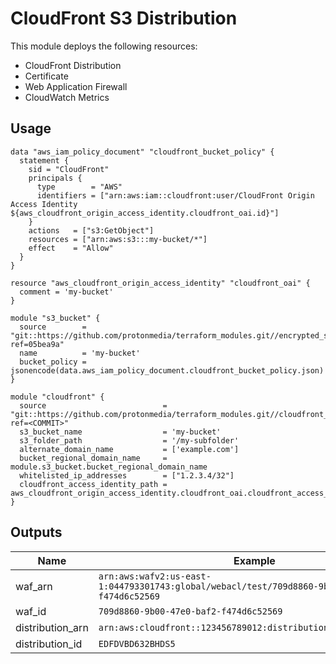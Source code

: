 # CloudFront S3 Distribution

This module deploys the following resources:

* CloudFront Distribution
* Certificate
* Web Application Firewall
* CloudWatch Metrics

## Usage

```
data "aws_iam_policy_document" "cloudfront_bucket_policy" {
  statement {
    sid = "CloudFront"
    principals {
      type        = "AWS"
      identifiers = ["arn:aws:iam::cloudfront:user/CloudFront Origin Access Identity ${aws_cloudfront_origin_access_identity.cloudfront_oai.id}"]
    }
    actions   = ["s3:GetObject"]
    resources = ["arn:aws:s3:::my-bucket/*"]
    effect    = "Allow"
  }
}

resource "aws_cloudfront_origin_access_identity" "cloudfront_oai" {
  comment = 'my-bucket'
}

module "s3_bucket" {
  source        = "git::https://github.com/protonmedia/terraform_modules.git//encrypted_s3_bucket?ref=05bea9a"
  name          = 'my-bucket'
  bucket_policy = jsonencode(data.aws_iam_policy_document.cloudfront_bucket_policy.json)
}

module "cloudfront" {
  source                          = "git::https://github.com/protonmedia/terraform_modules.git//cloudfront_s3_distribution?ref=<COMMIT>"
  s3_bucket_name                  = 'my-bucket'
  s3_folder_path                  = '/my-subfolder'
  alternate_domain_name           = ['example.com']
  bucket_regional_domain_name     = module.s3_bucket.bucket_regional_domain_name
  whitelisted_ip_addresses        = ["1.2.3.4/32"]
  cloudfront_access_identity_path = aws_cloudfront_origin_access_identity.cloudfront_oai.cloudfront_access_identity_path
}

```

## Outputs

| Name | Example |
|------|---------|
| waf_arn | `arn:aws:wafv2:us-east-1:044793301743:global/webacl/test/709d8860-9b00-47e0-baf2-f474d6c52569` |
| waf_id | `709d8860-9b00-47e0-baf2-f474d6c52569` |
| distribution_arn | `arn:aws:cloudfront::123456789012:distribution/EDFDVBD632BHDS5` |
| distribution_id | `EDFDVBD632BHDS5` |
